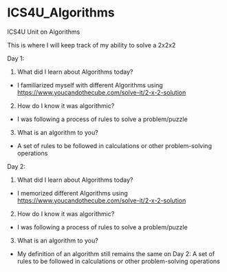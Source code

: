 # ICS4U_Algorithms
ICS4U Unit on Algorithms

This is where I will keep track of my ability to solve a 2x2x2

Day 1:
1. What did I learn about Algorithms today?
- I familiarized myself with different Algorithms using https://www.youcandothecube.com/solve-it/2-x-2-solution

2. How do I know it was algorithmic?
- I was following a process of rules to solve a problem/puzzle

3. What is an algorithm to you?
- A set of rules to be followed in calculations or other problem-solving operations 


Day 2:
1. What did I learn about Algorithms today?
- I memorized different Algorithms using https://www.youcandothecube.com/solve-it/2-x-2-solution

2. How do I know it was algorithmic?
- I was following a process of rules to solve a problem/puzzle

3. What is an algorithm to you?
- My definition of an algorithm still remains the same on Day 2: A set of rules to be followed in calculations or other problem-solving operations 
